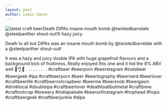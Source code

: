```yaml
---
layout: post
author: Lewis Gavin
---
```


![latest craft beerDeath DIPAs insane mouth bomb @twistedbarrelale @steelpanther shout-out!It hazy juicy](https://instagram.fman1-1.fna.fbcdn.net/vp/4ee9a17339953e4ee005a3b75665657a/5C73DB7D/t51.2885-15/sh0.08/e35/p750x750/42004111_2000793643314522_3791767759731117238_n.jpg?ig_cache_key=MTg4NTU2Mjk5NDczODQ4MzcwMw%3D%3D.2)

Death to all but DIPAs was an insane mouth bomb by @twistedbarrelale with a @steelpanther shout-out!

It was a hazy and juicy double IPA with huge grapefruit flavours and a background kick of fruitiness. Really enjoyed this one and it hid the 8% ABV well 🍻👌🙌
.
.
.
.
.
.
.
.
.
#craftbeer #beerporn #beerstagram #instabeer #beergeek #ipa #craftbeerporn #beer #beertography #beernerd #beerlover #craftbeerlife #craftbeernotcrapbeer #beerme #beersnob #beergasm #drinklocal #doubleipa #craftbeerlover #deathtoallbutmetal #craftbrew #craftnotcrap #brewery #indiapaleale #beersofinstagram #hophead #hops #craftbeergeek #craftbeerjunkie #dipa